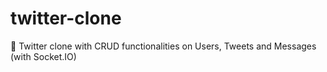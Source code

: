 # twitter-clone
🐤 Twitter clone with CRUD functionalities on Users, Tweets and Messages (with Socket.IO)
